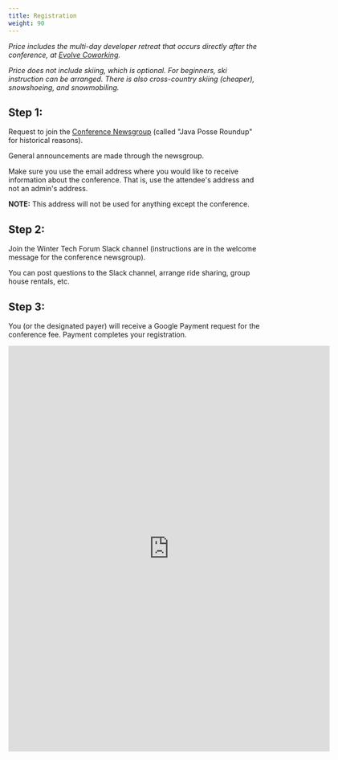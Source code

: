 ```yaml
---
title: Registration
weight: 90
---
```


*Price includes the multi-day developer retreat that occurs directly
after the conference, at [Evolve Coworking](https://www.evolvework.co/).*

*Price does not include skiing, which is optional. For beginners, ski
instruction can be arranged. There is also cross-country skiing
(cheaper), snowshoeing, and snowmobiling.*

Step 1:
-------

Request to join the [Conference
Newsgroup](http://groups.google.com/group/JavaPosseRoundup) (called "Java Posse
Roundup" for historical reasons).

General announcements are made through the newsgroup.

Make sure you use the email address where you would like to receive information
about the conference. That is, use the attendee's address and not an admin's
address.

**NOTE:** This address will not be used for anything except the conference.

Step 2:
-------

Join the Winter Tech Forum Slack channel (instructions are in the welcome message for the conference newsgroup).

You can post questions to the Slack channel, arrange ride sharing, group house
rentals, etc.

Step 3:
-------

You (or the designated payer) will receive a Google Payment request for the conference fee. Payment completes your registration.

<iframe src="https://docs.google.com/forms/d/e/1FAIpQLSfkb3u0h3RfRRRyTmiMh0wSK1RvhABYZX4gtEgFutzhffvf1A/viewform?embedded=true" width="640" height="808" frameborder="0" marginheight="0" marginwidth="0">Loading...</iframe>

